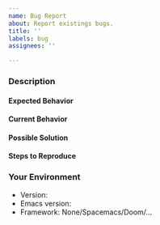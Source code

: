 ```yaml
---
name: Bug Report
about: Report existings bugs.
title: ''
labels: bug
assignees: ''

---
```


<!-- Check that the issue has not already been reported. -->
<!-- Check that the issue is not part of an active pull request. -->

### Description

#### Expected Behavior

<!-- Tell us what should happen -->

#### Current Behavior

<!-- Tell us what happens instead of the expected behavior -->

#### Possible Solution

<!-- Not obligatory, but suggest a fix/reason for the bug, -->
<!-- or ideas how to implement the addition or change -->

#### Steps to Reproduce

<!-- Provide a link to a live example, or an unambiguous set of steps to -->
<!-- reproduce this bug. Include code to reproduce, if relevant -->

### Your Environment

<!-- Include as many relevant details about the environment you experienced the bug in -->
<!-- Get the package version with M-x package-name--version -->
<!-- Get the Emacs version with M-x emacs-version -->

- Version: 
- Emacs version:
- Framework: None/Spacemacs/Doom/...
